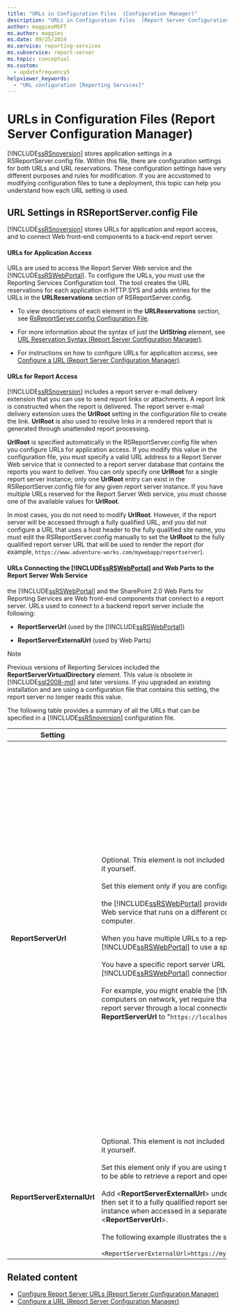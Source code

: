 ```yaml
---
title: "URLs in Configuration Files  (Configuration Manager)"
description: "URLs in Configuration Files  (Report Server Configuration Manager)"
author: maggiesMSFT
ms.author: maggies
ms.date: 09/25/2024
ms.service: reporting-services
ms.subservice: report-server
ms.topic: conceptual
ms.custom:
  - updatefrequency5
helpviewer_keywords:
  - "URL configuration [Reporting Services]"
---
```

# URLs in Configuration Files  (Report Server Configuration Manager)
  [!INCLUDE[ssRSnoversion](../../includes/ssrsnoversion-md.md)] stores application settings in a RSReportServer.config file. Within this file, there are configuration settings for both URLs and URL reservations. These configuration settings have very different purposes and rules for modification. If you are accustomed to modifying configuration files to tune a deployment, this topic can help you understand how each URL setting is used.  
  
## URL Settings in RSReportServer.config File  
 [!INCLUDE[ssRSnoversion](../../includes/ssrsnoversion-md.md)] stores URLs for application and report access, and to connect Web front-end components to a back-end report server.  
  
#### URLs for Application Access  
 URLs are used to access the Report Server Web service and the [!INCLUDE[ssRSWebPortal](../../includes/ssrswebportal.md)]. To configure the URLs, you must use the Reporting Services Configuration tool. The tool creates the URL reservations for each application in HTTP.SYS and adds entries for the URLs in the **URLReservations** section of RSReportServer.config.  
  
-   To view descriptions of each element in the **URLReservations** section, see [RsReportServer.config Configuration File](../../reporting-services/report-server/rsreportserver-config-configuration-file.md).  
  
-   For more information about the syntax of just the **UrlString** element, see [URL Reservation Syntax  &#40;Report Server Configuration Manager&#41;](../../reporting-services/install-windows/url-reservation-syntax-ssrs-configuration-manager.md).  
  
-   For instructions on how to configure URLs for application access, see [Configure a URL  &#40;Report Server Configuration Manager&#41;](../../reporting-services/install-windows/configure-a-url-ssrs-configuration-manager.md).  
  
#### URLs for Report Access  
 [!INCLUDE[ssRSnoversion](../../includes/ssrsnoversion-md.md)] includes a report server e-mail delivery extension that you can use to send report links or attachments. A report link is constructed when the report is delivered. The report server e-mail delivery extension uses the **UrlRoot** setting in the configuration file to create the link. **UrlRoot** is also used to resolve links in a rendered report that is generated through unattended report processing.  
  
 **UrlRoot** is specified automatically in the RSReportServer.config file when you configure URLs for application access. If you modify this value in the configuration file, you must specify a valid URL address to a Report Server Web service that is connected to a report server database that contains the reports you want to deliver. You can only specify one **UrlRoot** for a single report server instance; only one **UrlRoot** entry can exist in the RSReportServer.config file for any given report server instance. If you have multiple URLs reserved for the Report Server Web service, you must choose one of the available values for **UrlRoot**.  
  
 In most cases, you do not need to modify **UrlRoot**. However, if the report server will be accessed through a fully qualified URL, and you did not configure a URL that uses a host header to the fully qualified site name, you must edit the RSReportServer.config manually to set the **UrlRoot** to the fully qualified report server URL that will be used to render the report (for example, `https://www.adventure-works.com/mywebapp/reportserver`).  
  
#### URLs Connecting the [!INCLUDE[ssRSWebPortal](../../includes/ssrswebportal.md)] and Web Parts to the Report Server Web Service  
 the [!INCLUDE[ssRSWebPortal](../../includes/ssrswebportal.md)] and the SharePoint 2.0 Web Parts for Reporting Services are Web front-end components that connect to a report server. URLs used to connect to a backend report server include the following:  
  
-   **ReportServerUrl** (used by the [!INCLUDE[ssRSWebPortal](../../includes/ssrswebportal.md)])  
  
-   **ReportServerExternalUrl** (used by Web Parts)  
  
> [!NOTE]  
>  Previous versions of Reporting Services included the **ReportServerVirtualDirectory** element. This value is obsolete in [!INCLUDE[sql2008-md](../../includes/sql2008-md.md)] and later versions. If you upgraded an existing installation and are using a configuration file that contains this setting, the report server no longer reads this value.  
  
 The following table provides a summary of all the URLs that can be specified in a [!INCLUDE[ssRSnoversion](../../includes/ssrsnoversion-md.md)] configuration file.  
  
|Setting|Usage|Description|  
|-------------|-----------|-----------------|  
|**ReportServerUrl**|Optional. This element is not included in the RSReportServer.config file unless you add it yourself.<br /><br /> Set this element only if you are configuring one of the following scenarios:<br /><br /> the [!INCLUDE[ssRSWebPortal](../../includes/ssrswebportal.md)] provides Web front-end access to a Report Server Web service that runs on a different computer or a different instance on the same computer.<br /><br /> When you have multiple URLs to a report server and you want the [!INCLUDE[ssRSWebPortal](../../includes/ssrswebportal.md)] to use a specific URL.<br /><br /> You have a specific report server URL through which you want all the [!INCLUDE[ssRSWebPortal](../../includes/ssrswebportal.md)] connections to use.<br /><br /> For example, you might enable the [!INCLUDE[ssRSWebPortal](../../includes/ssrswebportal.md)] access for all computers on network, yet require that the [!INCLUDE[ssRSWebPortal](../../includes/ssrswebportal.md)] connect to the report server through a local connection. In this case, you might configure **ReportServerUrl** to "`https://localhost/reportserver`".|This value specifies a URL to the Report Server Web service. This value is read by the [!INCLUDE[ssRSWebPortal](../../includes/ssrswebportal.md)] application at startup. If this value is set, the [!INCLUDE[ssRSWebPortal](../../includes/ssrswebportal.md)] will connect to the report server that is specified in the URL.<br /><br /> By default, the [!INCLUDE[ssRSWebPortal](../../includes/ssrswebportal.md)] provides Web front-end access to the Report Server Web service that runs within the same report server instance as the [!INCLUDE[ssRSWebPortal](../../includes/ssrswebportal.md)]. However, if you want to use the [!INCLUDE[ssRSWebPortal](../../includes/ssrswebportal.md)] with a Report Server Web service that is part of another instance or runs in an instance on a different computer, you can set this URL to direct the [!INCLUDE[ssRSWebPortal](../../includes/ssrswebportal.md)] to connect to the external Report Server Web service.<br /><br /> If a Transport Layer Security (TLS), previously known as Secure Sockets Layer (SSL), certificate is installed on the report server to which you are connecting, the **ReportServerUrl** value must be the name of the server that is registered for that certificate. If you get the error, "The underlying connection was closed: Could not establish trust relationship for the SSL/TLS security channel", set **ReportServerUrl** to the fully qualified domain name of the server for which the TLS/SSL certificate was issued. For example, if the certificate is registered to **https:\//adventure-works.com.onlinesales**, the report server URL would be **https:\//adventure-works.com.onlinesales/reportserver**.|  
|**ReportServerExternalUrl**|Optional. This element is not included in the RSReportServer.config file unless you add it yourself.<br /><br /> Set this element only if you are using the SharePoint 2.0 Web Parts and you want users to be able to retrieve a report and open it in a new browser window.<br /><br /> Add \<**ReportServerExternalUrl**> underneath the \<**ReportServerUrl**> element, and then set it to a fully qualified report server name that resolves to a report server instance when accessed in a separate browser window. Do not delete \<**ReportServerUrl**>.<br /><br /> The following example illustrates the syntax:<br /><br /> `<ReportServerExternalUrl>https://myserver/reportserver</ReportServerExternalUrl>`|This value is used by the SharePoint 2.0 Web Parts.<br /><br /> In previous releases, it was recommended that you set this value to deploy Report Builder on an Internet-facing report server. This is an untested deployment scenario. If you used this setting in the past to support Internet access to Report Builder, you should consider an alternative strategy.|  
  
## Related content

- [Configure Report Server URLs  &#40;Report Server Configuration Manager&#41;](../../reporting-services/install-windows/configure-report-server-urls-ssrs-configuration-manager.md)
- [Configure a URL  &#40;Report Server Configuration Manager&#41;](../../reporting-services/install-windows/configure-a-url-ssrs-configuration-manager.md)
